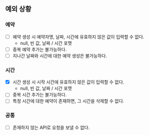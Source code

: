 ## 예외 상황

### 예약

- [ ] 예약 생성 시 예약자명, 날짜, 시간에 유효하지 않은 값이 입력할 수 없다.
  - null, 빈 값, 날짜 / 시간 포맷
- [ ] 중복 예약 추가는 불가능하다.
- [ ] 지나간 날짜와 시간에 대한 예약 생성은 불가능하다.

### 시간

- [x] 시간 생성 시 시작 시간에 유효하지 않은 값이 입력할 수 없다.
  - null, 빈 값, 날짜 / 시간 포맷
- [ ] 중복 시간 추가는 불가능하다.
- [ ] 특정 시간에 대한 예약이 존재하면, 그 시간을 삭제할 수 없다.

### 공통

- [ ] 존재하지 않는 API로 요청을 보낼 수 없다.
